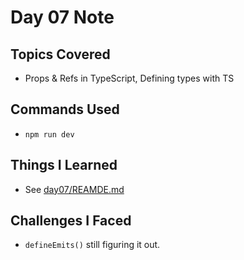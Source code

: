 # Day 07 Note

## Topics Covered

- Props & Refs in TypeScript, Defining types with TS

## Commands Used

- `npm run dev`

## Things I Learned

- See [day07/REAMDE.md](../day07/README.md)

## Challenges I Faced

- `defineEmits()` still figuring it out.
